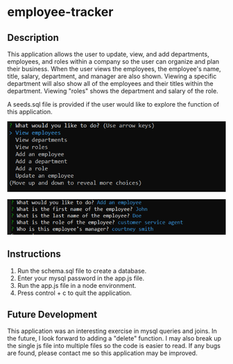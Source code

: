 # employee-tracker

## Description
This application allows the user to update, view, and add departments, employees, and roles within a company so the user can organize and plan their business. When the user views the employees, the employee's name, title, salary, department, and manager are also shown. Viewing a specific department will also show all of the employees and their titles within the department. Viewing "roles" shows the department and salary of the role.

A seeds.sql file is provided if the user would like to explore the function of this application. 


![screenshot of main menu](./assets/main_menu.png)

![screenshot of add employee](./assets/add_employee.png)

## Instructions
1. Run the schema.sql file to create a database. 
2. Enter your mysql password in the app.js file. 
3. Run the app.js file in a node environment. 
4. Press control + c to quit the application. 

## Future Development
This application was an interesting exercise in mysql queries and joins. In the future, I look forward to adding a "delete" function. I may also break up the single js file into multiple files so the code is easier to read. If any bugs are found, please contact me so this application may be improved. 